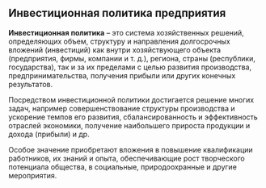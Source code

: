 Инвестиционная политика предприятия
---

**Инвестиционная политика** – это система хозяйственных решений, определяющих объем, структуру и направления долгосрочных вложений (инвестиций) как внутри хозяйствующего объекта (предприятия, фирмы, компании и т. д.), региона, страны (республики, государства), так и за их пределами с целью развития производства, предпринимательства, получения прибыли или других конечных результатов.

Посредством инвестиционной политики достигается решение многих задач, например совершенствование структуры производства и ускорение темпов его развития, сбалансированность и эффективность отраслей экономики, получение наибольшего прироста продукции и дохода (прибыли) и др.

Особое значение приобретают вложения в повышение квалификации работников, их знаний и опыта, обеспечивающие рост творческого потенциала общества, в социальные, природоохранные и другие мероприятия.
